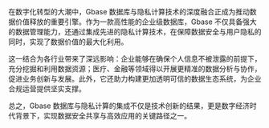 在数字化转型的大潮中，Gbase 数据库与隐私计算技术的深度融合正成为推动数据价值释放的重要引擎。作为一款高性能的企业级数据库，Gbase 不仅具备强大的数据管理能力，还通过集成先进的隐私计算技术，在保障数据安全与用户隐私的同时，实现了数据价值的最大化利用。

这一结合为各行业带来了深远影响：企业能够在确保个人信息不被泄露的前提下，充分挖掘和利用数据资源；医疗、金融等领域得以开展更精准的数据分析与协作，促进业务创新与发展。此外，它还助力构建更加透明可信的数据生态系统，为企业合规运营提供坚实支撑。

总之，Gbase 数据库与隐私计算的集成不仅是技术创新的结果，更是数字经济时代背景下，实现数据安全共享与高效应用的关键路径之一。